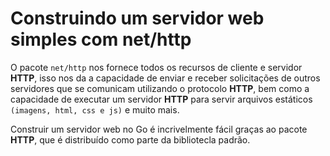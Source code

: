 # Construindo um servidor web simples com net/http

O pacote `net/http` nos fornece todos os recursos de cliente e servidor **HTTP**, isso nos da a capacidade de enviar e receber solicitações de outros servidores que se comunicam utilizando o protocolo **HTTP**, bem como a capacidade de executar um servidor **HTTP** para servir arquivos estáticos `(imagens, html, css e js)` e muito mais.


Construir um servidor web no Go é incrivelmente fácil graças ao pacote **HTTP**, que é distribuído como parte da bibliotecla padrão.


